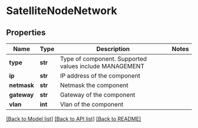 # SatelliteNodeNetwork

## Properties
Name | Type | Description | Notes
------------ | ------------- | ------------- | -------------
**type** | **str** | Type of component. Supported values include MANAGEMENT | 
**ip** | **str** | IP address of the component | 
**netmask** | **str** | Netmask the component | 
**gateway** | **str** | Gateway of the component | 
**vlan** | **int** | Vlan of the component | 

[[Back to Model list]](../README.md#documentation-for-models) [[Back to API list]](../README.md#documentation-for-api-endpoints) [[Back to README]](../README.md)

